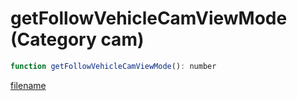 # getFollowVehicleCamViewMode (Category cam)

```js
function getFollowVehicleCamViewMode(): number
```

[filename](getFollowVehicleCamViewMode_m.md ':include')